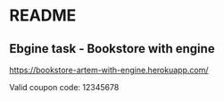 # README

## Ebgine task - Bookstore with engine

https://bookstore-artem-with-engine.herokuapp.com/

Valid coupon code: 12345678

